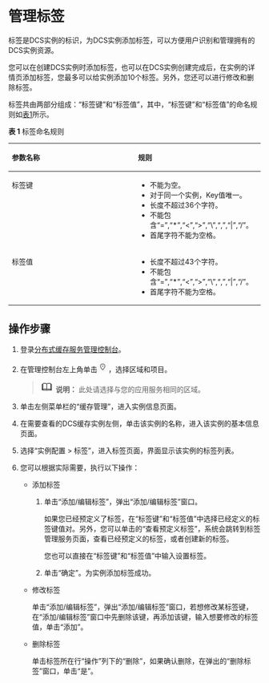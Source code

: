 # 管理标签<a name="TagManagement"></a>

标签是DCS实例的标识，为DCS实例添加标签，可以方便用户识别和管理拥有的DCS实例资源。

您可以在创建DCS实例时添加标签，也可以在DCS实例创建完成后，在实例的详情页添加标签，您最多可以给实例添加10个标签。另外，您还可以进行修改和删除标签。

标签共由两部分组成：“标签键”和“标签值”，其中，“标签键”和“标签值”的命名规则如[表1](#table193611920984)所示。

**表 1**  标签命名规则

<a name="table193611920984"></a>
<table><thead align="left"><tr id="row143632201486"><th class="cellrowborder" valign="top" width="50%" id="mcps1.2.3.1.1"><p id="p536311201182"><a name="p536311201182"></a><a name="p536311201182"></a>参数名称</p>
</th>
<th class="cellrowborder" valign="top" width="50%" id="mcps1.2.3.1.2"><p id="p63637201685"><a name="p63637201685"></a><a name="p63637201685"></a>规则</p>
</th>
</tr>
</thead>
<tbody><tr id="row43636201815"><td class="cellrowborder" valign="top" width="50%" headers="mcps1.2.3.1.1 "><p id="p336313201814"><a name="p336313201814"></a><a name="p336313201814"></a>标签键</p>
</td>
<td class="cellrowborder" valign="top" width="50%" headers="mcps1.2.3.1.2 "><a name="ul133310231694"></a><a name="ul133310231694"></a><ul id="ul133310231694"><li>不能为空。</li><li>对于同一个实例，Key值唯一。</li><li>长度不超过36个字符。</li><li>不能包含“=”,“*”,“&lt;”,“&gt;”,“\”,“,”,“|”,“/”。</li><li>首尾字符不能为空格。</li></ul>
</td>
</tr>
<tr id="row193632201781"><td class="cellrowborder" valign="top" width="50%" headers="mcps1.2.3.1.1 "><p id="p736315201282"><a name="p736315201282"></a><a name="p736315201282"></a>标签值</p>
</td>
<td class="cellrowborder" valign="top" width="50%" headers="mcps1.2.3.1.2 "><a name="ul1216717306916"></a><a name="ul1216717306916"></a><ul id="ul1216717306916"><li>长度不超过43个字符。</li><li>不能包含“=”,“*”,“&lt;”,“&gt;”,“\”,“,”,“|”,“/”。</li><li>首尾字符不能为空格。</li></ul>
</td>
</tr>
</tbody>
</table>

## 操作步骤<a name="section184051819123810"></a>

1.  登录[分布式缓存服务管理控制台](https://console.huaweicloud.com/dcs)。
2.  在管理控制台左上角单击![](figures/icon-region.png)，选择区域和项目。

    >![](public_sys-resources/icon-note.gif) **说明：** 
    >此处请选择与您的应用服务相同的区域。

3.  单击左侧菜单栏的“缓存管理”，进入实例信息页面。
4.  在需要查看的DCS缓存实例左侧，单击该实例的名称，进入该实例的基本信息页面。
5.  选择“实例配置 \> 标签”，进入标签页面，界面显示该实例的标签列表。
6.  您可以根据实际需要，执行以下操作：
    -   添加标签
        1.  单击“添加/编辑标签”，弹出“添加/编辑标签”窗口。

            如果您已经预定义了标签，在“标签键”和“标签值”中选择已经定义的标签键值对。另外，您可以单击的“查看预定义标签”，系统会跳转到标签管理服务页面，查看已经预定义的标签，或者创建新的标签。

            您也可以直接在“标签键”和“标签值”中输入设置标签。

        2.  单击“确定”。为实例添加标签成功。

    -   修改标签

        单击“添加/编辑标签”，弹出“添加/编辑标签”窗口，若想修改某标签键，在“添加/编辑标签”窗口中先删除该键，再添加该键，输入想要修改的标签值，单击“添加”。

    -   删除标签

        单击标签所在行“操作”列下的“删除”，如果确认删除，在弹出的“删除标签”窗口，单击“是”。



